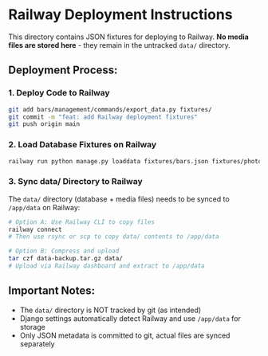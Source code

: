 # Railway Deployment Instructions

This directory contains JSON fixtures for deploying to Railway. **No media files are stored here** - they remain in the untracked `data/` directory.

## Deployment Process:

### 1. Deploy Code to Railway
```bash
git add bars/management/commands/export_data.py fixtures/
git commit -m "feat: add Railway deployment fixtures"
git push origin main
```

### 2. Load Database Fixtures on Railway
```bash
railway run python manage.py loaddata fixtures/bars.json fixtures/photos.json fixtures/comments.json fixtures/users.json
```

### 3. Sync data/ Directory to Railway
The `data/` directory (database + media files) needs to be synced to `/app/data` on Railway:

```bash
# Option A: Use Railway CLI to copy files
railway connect
# Then use rsync or scp to copy data/ contents to /app/data

# Option B: Compress and upload
tar czf data-backup.tar.gz data/
# Upload via Railway dashboard and extract to /app/data
```

## Important Notes:
- The `data/` directory is NOT tracked by git (as intended)
- Django settings automatically detect Railway and use `/app/data` for storage
- Only JSON metadata is committed to git, actual files are synced separately